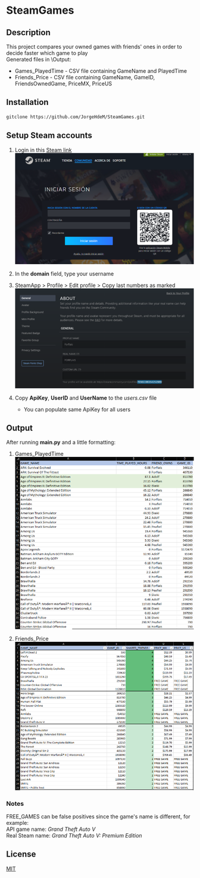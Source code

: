 # SteamGames
## Description
This project compares your owned games with friends' ones in order to decide faster which game to play  
Generated files in \Output:  
- Games_PlayedTime - CSV file containing GameName and PlayedTime
- Friends_Price - CSV file containing GameName, GameID, FriendsOwnedGame, PriceMX, PriceUS

## Installation
```bash
gitclone https://github.com/JorgeHdeM/SteamGames.git
```

## Setup Steam accounts
1. Login in this [Steam link](https://steamcommunity.com/login/home/?goto=%2Fdev%2Fapikey)  
![alt text](https://github.com/JorgeHdeM/SteamGames/blob/develop/src/assets/SteamKey.png)
  
2. In the **domain** field, type your username
3. SteamApp > Profile > Edit profile > Copy last numbers as marked  
![alt text](https://github.com/JorgeHdeM/SteamGames/blob/develop/src/assets/SteamProfile2.png)
  
4. Copy **ApiKey**, **UserID** and **UserName** to the *users.csv* file
    - You can populate same ApiKey for all users

## Output
After running **main.py** and a little formatting:
1. Games_PlayedTime  
![alt text](https://github.com/JorgeHdeM/SteamGames/blob/develop/src/assets/Games_PlayedTime_Demo.png)

2. Friends_Price  
![alt text](https://github.com/JorgeHdeM/SteamGames/blob/develop/src/assets/Games_Price_Demo.png)

### Notes
FREE_GAMES can be false positives since the game's name is different, for example:  
API game name: *Grand Theft Auto V*  
Real Steam name: *Grand Theft Auto V: Premium Edition*

## License
[MIT](https://choosealicense.com/licenses/mit/)
